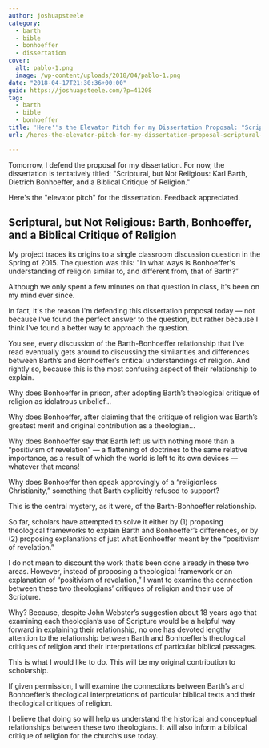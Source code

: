```yaml
---
author: joshuapsteele
category:
  - barth
  - bible
  - bonhoeffer
  - dissertation
cover:
  alt: pablo-1.png
  image: /wp-content/uploads/2018/04/pablo-1.png
date: "2018-04-17T21:30:36+00:00"
guid: https://joshuapsteele.com/?p=41208
tag:
  - barth
  - bible
  - bonhoeffer
title: 'Here''s the Elevator Pitch for my Dissertation Proposal: "Scriptural, but Not Religious"'
url: /heres-the-elevator-pitch-for-my-dissertation-proposal-scriptural-but-not-religious/

---
```

Tomorrow, I defend the proposal for my dissertation. For now, the dissertation is tentatively titled: "Scriptural, but Not Religious: Karl Barth, Dietrich Bonhoeffer, and a Biblical Critique of Religion."

Here's the "elevator pitch" for the dissertation. Feedback appreciated.

## Scriptural, but Not Religious: Barth, Bonhoeffer, and a Biblical Critique of Religion

My project traces its origins to a single classroom discussion question in the Spring of 2015. The question was this: "In what ways is Bonhoeffer's understanding of religion similar to, and different from, that of Barth?”

Although we only spent a few minutes on that question in class, it's been on my mind ever since.

In fact, it's the reason I'm defending this dissertation proposal today — not because I’ve found the perfect answer to the question, but rather because I think I’ve found a better way to approach the question.

You see, every discussion of the Barth-Bonhoeffer relationship that I’ve read eventually gets around to discussing the similarities and differences between Barth’s and Bonhoeffer’s critical understandings of religion. And rightly so, because this is the most confusing aspect of their relationship to explain.

Why does Bonhoeffer in prison, after adopting Barth’s theological critique of religion as idolatrous unbelief…  

Why does Bonhoeffer, after claiming that the critique of religion was Barth’s greatest merit and original contribution as a theologian…  

Why does Bonhoeffer say that Barth left us with nothing more than a “positivism of revelation” — a flattening of doctrines to the same relative importance, as a result of which the world is left to its own devices — whatever that means!  

Why does Bonhoeffer then speak approvingly of a “religionless Christianity,” something that Barth explicitly refused to support?

This is the central mystery, as it were, of the Barth-Bonhoeffer relationship.

So far, scholars have attempted to solve it either by (1) proposing theological frameworks to explain Barth and Bonhoeffer’s differences, or by (2) proposing explanations of just what Bonhoeffer meant by the “positivism of revelation.”

I do not mean to discount the work that’s been done already in these two areas. However, instead of proposing a theological framework or an explanation of “positivism of revelation,” I want to examine the connection between these two theologians’ critiques of religion and their use of Scripture.

Why? Because, despite John Webster’s suggestion about 18 years ago that examining each theologian’s use of Scripture would be a helpful way forward in explaining their relationship, no one has devoted lengthy attention to the relationship between Barth and Bonhoeffer’s theological critiques of religion and their interpretations of particular biblical passages.

This is what I would like to do. This will be my original contribution to scholarship.

If given permission, I will examine the connections between Barth’s and Bonhoeffer’s theological interpretations of particular biblical texts and their theological critiques of religion.

I believe that doing so will help us understand the historical and conceptual relationships between these two theologians. It will also inform a biblical critique of religion for the church’s use today.

